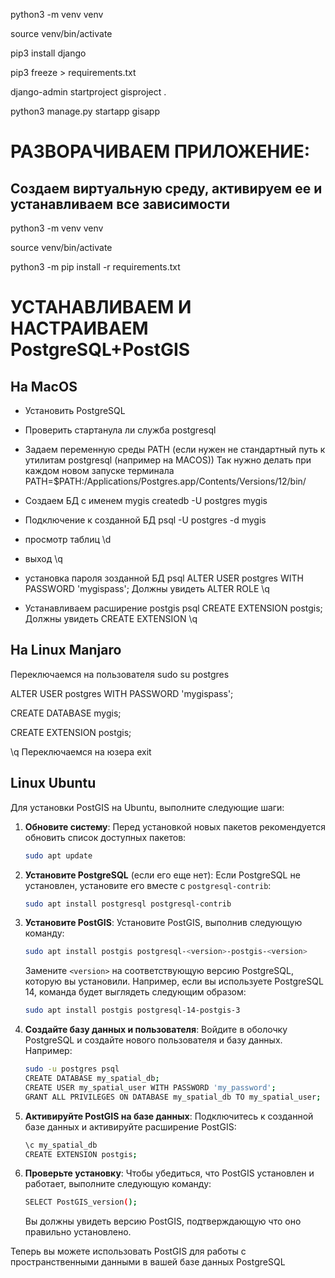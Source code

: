 python3 -m venv venv

source venv/bin/activate

pip3 install django

pip3 freeze > requirements.txt

django-admin startproject gisproject .

python3 manage.py startapp gisapp



# РАЗВОРАЧИВАЕМ ПРИЛОЖЕНИЕ:

Создаем виртуальную среду, активируем ее и устанавливаем все зависимости
---
python3 -m venv venv

source venv/bin/activate

python3 -m pip install -r requirements.txt


# УСТАНАВЛИВАЕМ И НАСТРАИВАЕМ PostgreSQL+PostGIS

## На MacOS

- Установить PostgreSQL

- Проверить стартанула ли служба postgresql

- Задаем переменную среды PATH (если нужен не стандартный путь к утилитам postgresql (например на MACOS))
Так нужно делать при каждом новом запуске терминала 
PATH=$PATH:/Applications/Postgres.app/Contents/Versions/12/bin/

- Создаем БД с именем mygis
createdb -U postgres mygis

- Подключение к созданной БД
psql -U postgres -d mygis

- просмотр таблиц 
\d

- выход 
\q

- установка пароля зозданной БД
psql
ALTER USER postgres WITH PASSWORD 'mygispass';
Должны увидеть
ALTER ROLE
\q

- Устанавливаем расширение postgis
psql
CREATE EXTENSION postgis;
Должны увидеть CREATE EXTENSION
\q

## На Linux Manjaro

Переключаемся на пользователя
sudo su postgres

ALTER USER postgres WITH PASSWORD 'mygispass';

CREATE DATABASE mygis;

CREATE EXTENSION postgis;

\q
Переключаемся на юзера
exit

## Linux Ubuntu 

Для установки PostGIS на Ubuntu, выполните следующие шаги:

1. **Обновите систему**:
   Перед установкой новых пакетов рекомендуется обновить список доступных пакетов:
   ```bash
   sudo apt update
   ```

2. **Установите PostgreSQL** (если его еще нет):
   Если PostgreSQL не установлен, установите его вместе с `postgresql-contrib`:
   ```bash
   sudo apt install postgresql postgresql-contrib
   ```

3. **Установите PostGIS**:
   Установите PostGIS, выполнив следующую команду:
   ```bash
   sudo apt install postgis postgresql-<version>-postgis-<version>
   ```
   Замените `<version>` на соответствующую версию PostgreSQL, которую вы установили. Например, если вы используете PostgreSQL 14, команда будет выглядеть следующим образом:
   ```bash
   sudo apt install postgis postgresql-14-postgis-3
   ```

4. **Создайте базу данных и пользователя**:
   Войдите в оболочку PostgreSQL и создайте нового пользователя и базу данных. Например:
   ```bash
   sudo -u postgres psql
   CREATE DATABASE my_spatial_db;
   CREATE USER my_spatial_user WITH PASSWORD 'my_password';
   GRANT ALL PRIVILEGES ON DATABASE my_spatial_db TO my_spatial_user;
   ```

5. **Активируйте PostGIS на базе данных**:
   Подключитесь к созданной базе данных и активируйте расширение PostGIS:
   ```bash
   \c my_spatial_db
   CREATE EXTENSION postgis;
   ```

6. **Проверьте установку**:
   Чтобы убедиться, что PostGIS установлен и работает, выполните следующую команду:
   ```bash
   SELECT PostGIS_version();
   ```
   Вы должны увидеть версию PostGIS, подтверждающую что оно правильно установлено.

Теперь вы можете использовать PostGIS для работы с пространственными данными в вашей базе данных PostgreSQL 